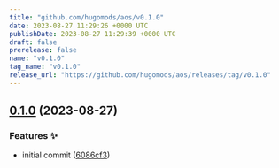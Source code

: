 ```yaml
---
title: "github.com/hugomods/aos/v0.1.0"
date: 2023-08-27 11:29:26 +0000 UTC
publishDate: 2023-08-27 11:29:39 +0000 UTC
draft: false
prerelease: false
name: "v0.1.0"
tag_name: "v0.1.0"
release_url: "https://github.com/hugomods/aos/releases/tag/v0.1.0"
---
```


## [0.1.0](https://github.com/hugomods/aos/compare/v0.0.1...v0.1.0) (2023-08-27)


### Features ✨

* initial commit ([6086cf3](https://github.com/hugomods/aos/commit/6086cf3f590a5d297b2fa9309e9573d9a984ea61))
